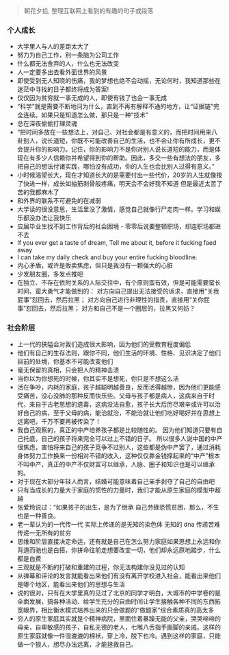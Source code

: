 > 朝花夕拾, 整理互联网上看到的有趣的句子或段落
### 个人成长
- 大学里人与人的差距太大了
- 努力为自己工作，别一条脑为公司工作
- 什么都无法舍弃的人，什么也无法改变
- 人一定要多出去看外面世界的风景
- 即使受到无人知晓的伤痛，我的梦想也绝不会动摇，无论何时，我知道那些在迷茫中寻找的日子都终将成为答案!
- 仅仅因为贫穷就一事无成的人，即使有钱了也会一事无成
- “科学”就是需要不断地问为什么，直到不再有解释不通的地方，让“证据链”完全连续。如果只是知道怎么做，那只是一种“技术”
- 总在深夜偷偷打理灵魂
- “把时间多放在一些想法上，对自己、对社会都是有意义的，而把时间用来八卦别人，说长道短，你既不可能改善自己的生活，也不会让你有所成长，更不会提升你的影响力。记住，你的影响力不是你对别人说长道短的能力，而是体现在有多少人信赖你并希望得到你的帮助。因此，多交一些有想法的朋友，多把自己的想法付诸实践，哪怕没有成功，你的人生也会比别人过得有意义。”
- 小时候渴望长大，现在才知道长大的是需要付出一些代价，20岁的人生就像按了快进一样，成长如抽筋剥骨般疼痛，明天会不会好我不知道 但是最近太苦了 苦的我都麻木了
- 和外界的联系不可避免的在减弱
- 大学读的很没意思，生活里没了激情，感觉自己就像行尸走肉一样。学习和娱乐都没办法让我快乐
- 应届毕业生找不到工作背后的社会困境 - 零零后说要整顿职场，却连职场都进不去
- If you ever get a taste of dream, Tell me about it, before it fucking faed away
- I can take my daily check and buy your entire fucking bloodline.
- 内心矛盾，或许是贩卖焦虑，但只是我没有一颗强大的心脏
- 少发朋友圈，多发点推吧
- 在独立、不存在依附关系的人际交往中，有个原则蛮有效，但是可能需要蛮长时间、蛮大勇气才能做到的：
	对方向自己提出无法接受的诉求，直接用“关我屁事”怼回去，然后拉黑；
	对方向自己进行非理性的指责，直接用“关你屁事”怼回去，然后拉黑；
	对方和自己不是一个圈层的，拉黑又何妨？
### 社会阶层
- 上一代的狭隘会对我们造成很大影响，因为他们的受教育程度偏低
- 他们有自己的生存法则，跟你不同，他们生活的环境、性格、见识决定了他们目前的处境，你基本不可能改变他们
- 毫无保留的真相，只会把人的精神击溃
- 当你以为你想死的时候，你其实不是想死，你只是不想这么活
- 活在争吵，内耗的家庭，孩子越聪明越善良，反而活得越惨，因为他们更能感受痛苦，没心没肺的那种反而快乐些。父母与孩子都是病人，这病来自于时代，来自于古老思想的遗毒，这病没法自愈，孩子长大后历尽艰辛或许可以治好自己的病，至于父母的病，能治就治，不能治就让他们吃好喝好并在思想上远离吧，千万不要再被传染了！
- 我自己观察的，真正的中产培养孩子都是比较随性的。
	因为他们知道只要有自己托底，自己的孩子将来完全可以过上不错的日子。
	所以很多人说中国的中产很焦虑，害怕将来自己的孩子竞争不过别人，这些都是伪中产罢了，通过消耗身体努力工作换来一份相对不错的收入，这种仅仅靠金钱撑起来的“中产”根本不叫中产，真正的中产不仅财富可以继承，人脉、圈子和知识也是可以继承的。
- 对于现在大部分年轻人而言，结婚可能意味着自己亲手剥夺了自己的自由吧
- 只有当成长的力量大于家庭的惯性的力量时，我们才能从原生家庭的模型中超越
- 张爱玲说过：“如果孩子的出生，是为了继承 自己劳碌恐慌贫困，那么，不生也是一种善良。
- 老一辈认为的一代传一代 实际上传递的是无知的染色体 无知的 dna 传递苦难 传递一无所有的贫穷
- 思维和阶层直接决定命运，还有就是自己在怎么努力家庭如果思想上永远和你背道而驰也是白搭，你拼命往前走想要改变一切，他们却永远原地踏步，什么都是白费
- 三观就是不断的打破和重建的过程，你无法构建你没见过的认知
- 从弹幕和评论的发言就能看出来他们有没有离开学校进入社会，能看出来他们是哪个地区，能看出来他们的思想与生活
- 说的很对，只有在大学里真的见过了北京的同学才明白，大城市的中学卷的是全面发展，搞各种活动、给学生充分的自由时间让学生接触各种不同的东西拓宽眼界，相比衡水模式培养出来的只会做题的“做题家”综合素质真的高太多
- 穷人的原生家庭其实就是个精神病院，里面住着暴躁无能的父亲，哭哭啼啼的母亲，自卑敏感的孩子，自私无德的老人，七嘴八舌指手画脚的亲戚。这样的原生家庭就像一件湿漉漉的棉袄，穿上冷，脱下也冷。遇到这样的家庭，只能做一个狠人，想尽办法远离，才能拯救自己。